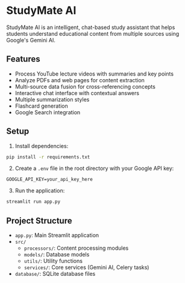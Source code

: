 # StudyMate AI

StudyMate AI is an intelligent, chat-based study assistant that helps students understand educational content from multiple sources using Google's Gemini AI.

## Features

- Process YouTube lecture videos with summaries and key points
- Analyze PDFs and web pages for content extraction
- Multi-source data fusion for cross-referencing concepts
- Interactive chat interface with contextual answers
- Multiple summarization styles
- Flashcard generation
- Google Search integration

## Setup

1. Install dependencies:
```bash
pip install -r requirements.txt
```

2. Create a `.env` file in the root directory with your Google API key:
```
GOOGLE_API_KEY=your_api_key_here
```

3. Run the application:
```bash
streamlit run app.py
```

## Project Structure

- `app.py`: Main Streamlit application
- `src/`
  - `processors/`: Content processing modules
  - `models/`: Database models
  - `utils/`: Utility functions
  - `services/`: Core services (Gemini AI, Celery tasks)
- `database/`: SQLite database files
